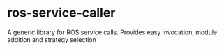 # ros-service-caller
A generic library for ROS service calls. Provides easy invocation, module addition and strategy selection

